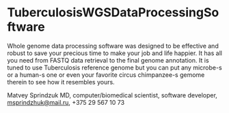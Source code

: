 # TuberculosisWGSDataProcessingSoftware
Whole genome data processing software was designed to be effective and robust to save your precious time to make your job and  life happier.
It has all you need from FASTQ data retrieval to the final genome annotation. It is tuned to use Tuberculosis reference genome but you can put any microbe-s or a human-s one or even your favorite circus chimpanzee-s gemome therein to see how it resembles yours.


Matvey Sprindzuk MD, computer/biomedical scientist, software developer, msprindzhuk@mail.ru, +375 29 567 10 73
